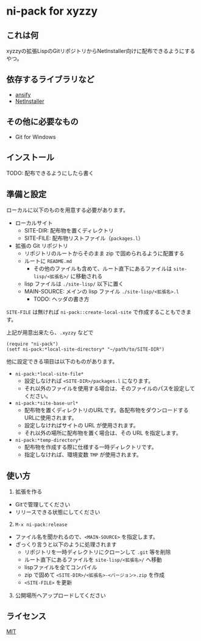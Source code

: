# ni-pack for xyzzy

これは何
--------
xyzzyの拡張LispのGitリポジトリからNetInstaller向けに配布できるようにするやつ。


依存するライブラリなど
----------------------
- [ansify](https://github.com/bowbow99/xyzzy.ansify)
- [NetInstaller](http://www7a.biglobe.ne.jp/~hat/xyzzy/ni.html)

その他に必要なもの
------------------
- Git for Windows


インストール
------------
TODO: 配布できるようにしたら書く


準備と設定
----------
ローカルに以下のものを用意する必要があります。

- ローカルサイト
  - SITE-DIR: 配布物を置くディレクトリ
  - SITE-FILE: 配布物リストファイル（`packages.l`）
- 拡張の Git リポジトリ
  - リポジトリのルートからそのまま zip で固められるように配置する
  - ルートに `README.md`
    - その他のファイルも含めて、ルート直下にあるファイルは `site-lisp/<拡張名>/` に移動される
  - lisp ファイルは `./site-lisp/` 以下に置く
  - MAIN-SOURCE: メインの lisp ファイル `./site-lisp/<拡張名>.l`
    - TODO: ヘッダの書き方

`SITE-FILE` は無ければ `ni-pack::create-local-site` で作成することもできます。


上記が用意出来たら、`.xyzzy` などで

    (require "ni-pack")
    (setf ni-pack:*local-site-directory* "~/path/to/SITE-DIR")

他に設定できる項目は以下のものがあります。

- `ni-pack:*local-site-file*`
  - 設定しなければ `<SITE-DIR>/packages.l` になります。
  - それ以外のファイルを使用する場合は、そのファイルのパスを設定してください。
- `ni-pack:*site-base-url*`
  - 配布物を置くディレクトリのURLです。各配布物をダウンロードするURLに使用されます。
  - 設定しなければサイトの URL が使用されます。
  - それ以外の場所に配布物を置く場合は、その URL を指定します。
- `ni-pack:*temp-directory*`
  - 配布物を作成する際に仕様する一時ディレクトリです。
  - 指定しなければ、環境変数 `TMP` が使用されます。


使い方
------

1. 拡張を作る
  - Gitで管理してください
  - リリースできる状態にしてください
2. `M-x ni-pack:release`
  - ファイル名を聞かれるので、`<MAIN-SOURCE>` を指定します。
  - ざっくり言うと以下のように処理されます
    - リポジトリを一時ディレクトリにクローンして `.git` 等を削除
    - ルート直下にあるファイルを `site-lisp/<拡張名>/` へ移動
    - lispファイルを全てコンパイル
    - zip で固めて `<SITE-DIR>/<拡張名>-<バージョン>.zip` を作成
    - `<SITE-FILE>` を更新
3. 公開場所へアップロードしてください


ライセンス
----------
[MIT](COPYING.mit)
